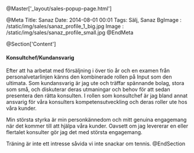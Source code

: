 @Master['_layout/sales-popup-page.html'] 

@Meta
Title: Sanaz
Date: 2014-08-01 00:01
Tags: Sälj, Sanaz
BgImage : /static/img/sales/sanaz_profile_1_big.jpg
Image : /static/img/sales/sanaz_profile_small.jpg
@EndMeta

@Section['Content']
#### Konsultchef/Kundansvarig
Efter att ha arbetat med försäljning i över tio år och en examen från personalvetarlinjen känns den kombinerade rollen på Input som den ultimata. Som kundansvarig är jag ute och träffar spännande bolag, stora som små, och diskuterar deras utmaningar och behov för att sedan presentera den rätta konsulten. I rollen som konsultchef är jag bland annat ansvarig för våra konsulters kompetensutveckling och deras roller ute hos våra kunder. 

Min största styrka är min personkännedom och mitt genuina engagemang när det kommer till att hjälpa våra kunder. Oavsett om jag levererar en eller flertalet konsulter gör jag det med största engagemang.

Träning är inte ett intresse såvida vi inte snackar om tennis.
@EndSection